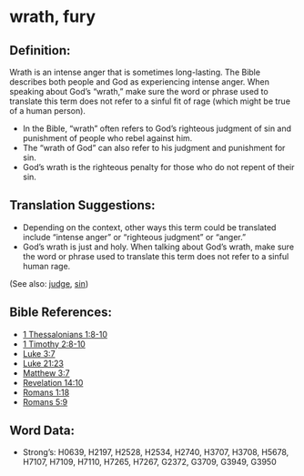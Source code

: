 # wrath, fury

## Definition:

Wrath is an intense anger that is sometimes long-lasting. The Bible describes both people and God as experiencing intense anger. When speaking about God’s “wrath,” make sure the word or phrase used to translate this term does not refer to a sinful fit of rage (which might be true of a human person).

* In the Bible, “wrath” often refers to God’s righteous judgment of sin and punishment of people who rebel against him.
* The “wrath of God” can also refer to his judgment and punishment for sin.
* God’s wrath is the righteous penalty for those who do not repent of their sin.

## Translation Suggestions:

* Depending on the context, other ways this term could be translated include “intense anger” or “righteous judgment” or “anger.”
* God’s wrath is just and holy. When talking about God’s wrath, make sure the word or phrase used to translate this term does not refer to a sinful human rage.

(See also: [judge](../kt/judge.md), [sin](../kt/sin.md))

## Bible References:

* [1 Thessalonians 1:8-10](rc://en/tn/help/1th/01/08)
* [1 Timothy 2:8-10](rc://en/tn/help/1ti/02/08)
* [Luke 3:7](rc://en/tn/help/luk/03/7)
* [Luke 21:23](rc://en/tn/help/luk/21/23)
* [Matthew 3:7](rc://en/tn/help/mat/03/07)
* [Revelation 14:10](rc://en/tn/help/rev/14/10)
* [Romans 1:18](rc://en/tn/help/rom/01/18)
* [Romans 5:9](rc://en/tn/help/rom/05/09)

## Word Data:

* Strong’s: H0639, H2197, H2528, H2534, H2740, H3707, H3708, H5678, H7107, H7109, H7110, H7265, H7267, G2372, G3709, G3949, G3950
